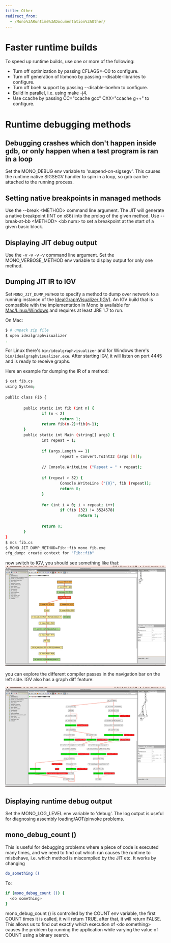 ```yaml
---
title: Other
redirect_from:
  - /Mono%3ARuntime%3ADocumentation%3AOther/
---
```


Faster runtime builds
=====================

To speed up runtime builds, use one or more of the following:

-   Turn off optimization by passing CFLAGS=-O0 to configure.
-   Turn off generation of libmono by passing --disable-libraries to configure.
-  Turn off boeh support by passing --disable-boehm to configure.
-   Build in parallel, i.e. using make -j4.
- Use ccache by passing CC="ccache gcc" CXX="ccache g++" to configure.

Runtime debugging methods
=========================

Debugging crashes which don't happen inside gdb, or only happen when a test program is ran in a loop
----------------------------------------------------------------------------------------------------

Set the MONO_DEBUG env variable to 'suspend-on-sigsegv'. This causes the runtime native SIGSEGV handler to spin in a loop, so gdb can be attached to the running process.

Setting native breakpoints in managed methods
---------------------------------------------

Use the --break \<METHOD\> command line argument. The JIT will generate a native breakpoint (INT on x86) into the prolog of the given method. Use --break-at-bb \<METHOD\> \<bb num\> to set a breakpoint at the start of a given basic block.

Displaying JIT debug output
---------------------------

Use the -v -v -v -v command line argument. Set the MONO_VERBOSE_METHOD env variable to display output for only one method.

Dumping JIT IR to IGV
---------------------

Set `MONO_JIT_DUMP_METHOD` to specify a method to dump over network to a running instance of the [IdealGraphVisualizer (IGV)](http://ssw.jku.at/General/Staff/TW/igv.html).
An IGV build that is compatible with the implementation in Mono is available for [Mac/Linux/Windows](https://github.com/lewurm/GraalJVMCI8/releases/tag/v0.1) and requires at least JRE 1.7 to run.

On Mac:

``` bash
$ # unpack zip file
$ open idealgraphvisualizer
.
```

For Linux there's `bin/idealgraphvisualizer` and for Windows there's `bin/idealgraphvisualizer.exe`.
After starting IGV, it will listen on port 4445 and is ready to receive graphs.

Here an example for dumping the IR of a method:

``` bash
$ cat fib.cs
using System;

public class Fib {

        public static int fib (int n) {
                if (n < 2)
                        return 1;
                return fib(n-2)+fib(n-1);
        }
        public static int Main (string[] args) {
                int repeat = 1;

                if (args.Length == 1)
                        repeat = Convert.ToInt32 (args [0]);

                // Console.WriteLine ("Repeat = " + repeat);

                if (repeat > 32) {
                        Console.WriteLine ("{0}", fib (repeat));
                        return 0;
                }

                for (int i = 0; i < repeat; i++)
                        if (fib (32) != 3524578)
                                return 1;

                return 0;
        }
}
$ mcs fib.cs
$ MONO_JIT_DUMP_METHOD=Fib::fib mono fib.exe
cfg_dump: create context for "Fib::fib"
```

now switch to IGV, you should see something like that:
[![igv-screenshot.png](/images/igv-screenshot.png)](/images/igv-screenshot.png)

you can explore the different compiler passes in the navigation bar on the left side. IGV also has a graph diff feature:

[![igv-diff.png](/images/igv-diff.png)](/images/igv-diff.png)

Displaying runtime debug output
-------------------------------

Set the MONO_LOG_LEVEL env variable to 'debug'. The log output is useful for diagnosing assembly loading/AOT/pinvoke problems.

mono_debug_count ()
---------------------

This is useful for debugging problems where a piece of code is executed many times, and we need to find out which run causes the runtime to misbehave, i.e. which method is miscompiled by the JIT etc. It works by changing

``` bash
do_something ()
```

To:

``` bash
if (mono_debug_count ()) {
  <do something>
}
```

mono_debug_count () is controlled by the COUNT env variable, the first COUNT times it is called, it will return TRUE, after that, it will return FALSE. This allows us to find out exactly which execution of \<do something\> causes the problem by running the application while varying the value of COUNT using a binary search.

